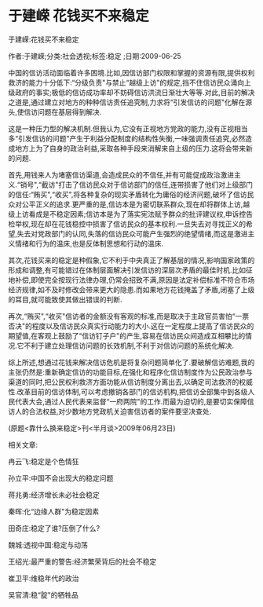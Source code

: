 # 于建嵘  花钱买不来稳定    
    
于建嵘:花钱买不来稳定    
作者:于建嵘;分类:社会透视;标签:稳定 ;日期:2009-06-25    
中国的信访活动面临着许多困境.比如,因信访部门权限和掌握的资源有限,提供权利救济的能力十分低下:“分级负责"与禁止“越级上访"的规定,挡不住信访民众涌向上级政府的事实;极低的信访成功率却不妨碍信访洪流日渐壮大等等.对此,目前的解决 之道是,通过建立对地方的种种信访责任追究制,力求将“引发信访的问题"化解在源头,使信访问题在基层得到解决.    
这是一种压力型的解决机制.但我认为,它没有正视地方党政的能力,没有正视相当多“引发信访的问题"产生于利益分配制度的结构性失衡,一味强调责任追究,必然造成地方上为了自身的政治利益,采取各种手段来消解来自上级的压力.这将会带来新的问题.    
首先,用钱来人为堵塞信访渠道,会造成民众的不信任,并有可能促成政治激进主义.“销号",“截访"打击了信访民众对于信访部门的信任,连带损害了他们对上级部门的信任:“贿买",“收买",将各种复杂的现实矛盾转化为庸俗的经济问题,破坏了信访民众对公平正义的追求.更严重的是,信访本是为密切联系群众,现在却将群体上访,越级上访看成是不稳定因素;信访本是为了落实宪法赋予群众的批评建议权,申诉控告检举权,现在却在花钱稳控中损害了信访民众的基本权利.一旦失去对寻找正义的希望,失去对党政部门的认同,失落的信访民众可能产生强烈的绝望情绪,而这是激进主义情绪和行为的温床,也是反体制思想和行动的温床.    
其次,花钱买来的稳定是种假象,它不利于中央真正了解基层的情况,影响国家政策的形成和调整,有可能错过在体制层面解决引发信访的深层次矛盾的最佳时机.比如征地补偿,即使完全按现行法律办理,仍常会招致不满,原因是法定补偿标准不符合市场经济规律,如不及时修改会带来更大的隐患.而如果地方花钱掩盖了矛盾,闭塞了上级的耳目,就可能致使其做出错误的判断.    
再次,“贿买",“收买"信访者的金额没有客观的标准,而是取决于主政官员害怕“一票否决"的程度以及信访民众真实行动能力的大小.这在一定程度上提高了信访民众的期望值,在客观上鼓励了“信访钉子户"的产生,容易在信访民众间造成互相攀比的情况.它不利于建立处理信访问题的长效机制,不利于对信访问题的系统化解决.    
综上所述,想通过花钱来解决信访危机是将复杂问题简单化了.要破解信访难题,我的主张仍然是:重新确定信访的功能目标,在强化和程序化信访制度作为公民政治参与渠道的同时,把公民权利救济方面功能从信访制度分离出去,以确定司法救济的权威性.改革目前的信访体制,可以考虑撤销各部门的信访机构,把信访全部集中到各级人民代表大会,通过人民代表来监督“一府两院"的工作.而最为迫切的,是要切实保障信访人的合法权益,对少数地方党政机关迫害信访者的案件要坚决查处.    
(原题<靠什么换来稳定>刊<半月谈>2009年06月23日)    
    
相关文章:    
冉云飞:稳定是个色情狂    
孙立平:中国不会出现大的稳定问题    
蒋兆勇:经济增长未必社会稳定    
秦晖:化“边缘人群"为稳定因素    
田奇庄:稳定了谁?压倒了什么?    
魏城:透视中国:稳定与动荡    
王绍光:最严重的警告:经济繁荣背后的社会不稳定    
崔卫平:维稳年代的政治    
吴官清:稳“腚"的牺牲品